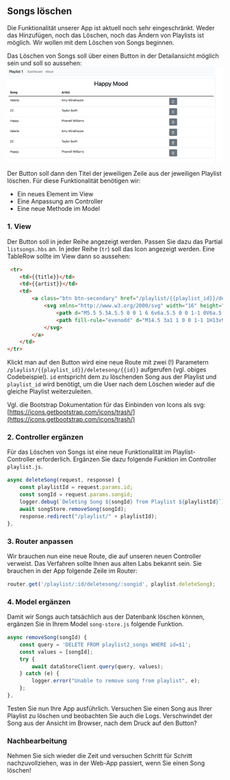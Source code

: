 ## Songs löschen

Die Funktionalität unserer App ist aktuell noch sehr eingeschränkt. Weder das Hinzufügen, noch das Löschen, noch das Ändern von Playlists ist möglich. Wir wollen mit dem Löschen von Songs beginnen.

Das Löschen von Songs soll über einen Button in der Detailansicht möglich sein und soll so aussehen:
![img.png](img/Anpassung_08.png)

Der Button soll dann den Titel der jeweiligen Zeile aus der jeweiligen Playlist löschen. Für diese Funktionalität benötigen wir:
- Ein neues Element im View
- Eine Anpassung am Controller
- Eine neue Methode im Model

### 1. View
Der Button soll in jeder Reihe angezeigt werden. 
Passen Sie dazu das Partial `listsongs.hbs` an. In jeder Reihe (`tr`) soll das Icon angezeigt werden.
Eine TableRow sollte im View dann so aussehen:

~~~ html
 <tr>
    <td>{{title}}</td>
    <td>{{artist}}</td>
    <td>
        <a class="btn btn-secondary" href="/playlist/{{playlist_id}}/deletesong/{{id}}" role="button">
            <svg xmlns="http://www.w3.org/2000/svg" width="16" height="16" fill="currentColor" class="bi bi-trash" viewBox="0 0 16 16">
                <path d="M5.5 5.5A.5.5 0 0 1 6 6v6a.5.5 0 0 1-1 0V6a.5.5 0 0 1 .5-.5zm2.5 0a.5.5 0 0 1 .5.5v6a.5.5 0 0 1-1 0V6a.5.5 0 0 1 .5-.5zm3 .5a.5.5 0 0 0-1 0v6a.5.5 0 0 0 1 0V6z"/>
                <path fill-rule="evenodd" d="M14.5 3a1 1 0 0 1-1 1H13v9a2 2 0 0 1-2 2H5a2 2 0 0 1-2-2V4h-.5a1 1 0 0 1-1-1V2a1 1 0 0 1 1-1H6a1 1 0 0 1 1-1h2a1 1 0 0 1 1 1h3.5a1 1 0 0 1 1 1v1zM4.118 4 4 4.059V13a1 1 0 0 0 1 1h6a1 1 0 0 0 1-1V4.059L11.882 4H4.118zM2.5 3V2h11v1h-11z"/>
            </svg>
        </a>
    </td>
</tr>
~~~

Klickt man auf den Button wird eine neue Route mit zwei (!) Parametern `/playlist/{{playlist_id}}/deletesong/{{id}}` aufgerufen (vgl. obiges Codebeispiel). `id` entspricht dem zu löschenden Song aus der Playlist und `playlist_id` wird benötigt, um die User nach dem Löschen wieder auf die gleiche Playlist weiterzuleiten.

Vgl. die Bootstrap Dokumentation für das Einbinden von Icons als svg: [https://icons.getbootstrap.com/icons/trash/](https://icons.getbootstrap.com/icons/trash/)

### 2. Controller ergänzen
Für das Löschen von Songs ist eine neue Funktionalität im Playlist-Controller erforderlich.
Ergänzen Sie dazu folgende Funktion im Controller `playlist.js`.

~~~ js
async deleteSong(request, response) { 
    const playlistId = request.params.id; 
    const songId = request.params.songid; 
    logger.debug(`Deleting Song ${songId} from Playlist ${playlistId}`); 
    await songStore.removeSong(songId); 
    response.redirect("/playlist/" + playlistId); 
}, 
~~~


### 3. Router anpassen

Wir brauchen nun eine neue Route, die auf unseren neuen Controller verweist. Das Verfahren sollte Ihnen aus alten Labs bekannt sein. Sie brauchen in der App folgende Zeile im Router:

~~~js
router.get('/playlist/:id/deletesong/:songid', playlist.deleteSong);
~~~


### 4. Model ergänzen
Damit wir Songs auch tatsächlich aus der Datenbank löschen können, ergänzen Sie in Ihrem Model `song-store.js` folgende Funktion.
~~~ js
async removeSong(songId) { 
    const query = 'DELETE FROM playlist2_songs WHERE id=$1'; 
    const values = [songId]; 
    try { 
        await dataStoreClient.query(query, values); 
    } catch (e) { 
        logger.error("Unable to remove song from playlist", e); 
    }; 
}, 
~~~

Testen Sie nun Ihre App ausführlich. Versuchen Sie einen Song aus Ihrer Playlist zu löschen und beobachten Sie auch die Logs. Verschwindet der Song aus der Ansicht im Browser, nach dem Druck auf den Button? 

### Nachbearbeitung
Nehmen Sie sich wieder die Zeit und versuchen Schritt für Schritt nachzuvollziehen, was in der Web-App passiert, wenn Sie einen Song löschen!
